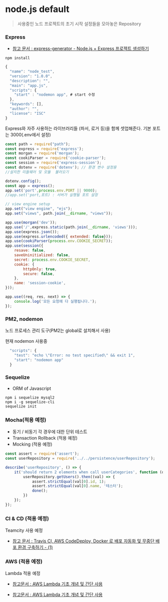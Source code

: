 # node.js default

> 사용중인 노드 프로젝트의 초기 시작 설정들을 모아놓은 Repository

### Express

- [참고 문서 : express-generator - Node.js + Express 프로젝트 생성하기](https://jistol.github.io/nodejs/2017/09/07/express-generator/)

```
npm install
```


```javascript
{
  "name": "node_test",
  "version": "1.0.0",
  "description": "",
  "main": "app.js",                                                                                    
  "scripts": {
    "start" : "nodemon app", # start 수정
  },
  "keywords": [],
  "author": "",
  "license": "ISC"
}
```

Express와 자주 사용하는 라이브러리들 (파서, 로거 등)을 함께 셋업해준다.
기본 포트는 3000(.env에서 설정)
 
```javascript
const path = require("path");
const express = require('express');
const morgan = require('morgan');
const cookiParser = require('cookie-parser');
const session = require('express-session');
const dotenv = require('dotenv'); // 환경 변수 설정용
//설치한 미들웨어 및 모듈  불러오기

dotenv.config();
const app = express();
app.set('port',process.env.PORT || 9000);
//app.set('port,포트) : 서버가 실행될 포트 설정

// view engine setup
app.set("view engine", "ejs");
app.set("views", path.join(__dirname, "views"));

app.use(morgan('dev'));
app.use('/',express.static(path.join(__dirname, 'views')));
app.use(express.json());
app.use(express.urlencoded({ extended: false}));
app.use(cookiParser(process.env.COOKIE_SECRET));
app.use(session({
    resave: false,
    saveUninitialized: false,
    secret: process.env.COOKIE_SECRET,
    cookie: {
        httpOnly: true,
        secure: false,
    },
    name: 'session-cookie',
}));

app.use((req, res, next) => {
    console.log('모든 요청에 다 실행됩니다.');
});

```


### PM2, nodemon
노드 프로세스 관리 도구(PM2는 global로 설치해서 사용)

현재 nodemon 사용중

```javascript
  "scripts": {
    "test": "echo \"Error: no test specified\" && exit 1",
    "start": "nodemon app"
  }

```

### Sequelize

- ORM of Javascript

```
npm i sequelize mysql2
npm i -g sequelize-cli
sequelize init
```

### Mocha(적용 예정)

- 동기 / 비동기 각 경우에 대한 단위 테스트
- Transaction Rollback (적용 예정)
- Mocking (적용 예정)

```javascript
const assert = require('assert');
const userRepository = require('../../persistence/userRepository');

describe('userRepository', () => {
    it('should return 2 elements when call userCategories', function (done) {
        userRepository.getUsers().then((val) => {
            assert.strictEqual(val[0].id, 1);
            assert.strictEqual(val[0].name, '테스터');
            done();
        })
    });
});
```

### CI & CD (적용 예정)

Teamcity 사용 예정

- [참고 문서 : Travis CI, AWS CodeDeploy, Docker 로 배포 자동화 및 무중단 배포 환경 구축하기 - (1)](https://velog.io/@jeff0720/Travis-CI-AWS-CodeDeploy-Docker-%EB%A1%9C-%EB%B0%B0%ED%8F%AC-%EC%9E%90%EB%8F%99%ED%99%94-%EB%B0%8F-%EB%AC%B4%EC%A4%91%EB%8B%A8-%EB%B0%B0%ED%8F%AC-%ED%99%98%EA%B2%BD-%EA%B5%AC%EC%B6%95%ED%95%98%EA%B8%B0)


### AWS (적용 예정)

Lambda 적용 예정

- [참고문서 : AWS Lambda 기초 개념 및 간단 사용](https://cumulus.tistory.com/11)

- [참고문서 : AWS Lambda 기초 개념 및 간단 사용](https://cumulus.tistory.com/11)

